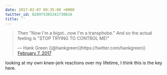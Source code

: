 ```yaml
---
date: 2017-02-07 09:35:08 +0000
twitter_id: 828975385341730816
title: ''
---
```


<blockquote class="twitter-tweet"><p lang="en" dir="ltr">Then &quot;Now I&#39;m a bigot...now I&#39;m a transphobe.&quot; And so the actual feeling is &quot;STOP TRYING TO CONTROL ME!&quot;</p>&mdash; Hank Green ([@hankgreen](https://twitter.com/hankgreen)) <a href="https://twitter.com/hankgreen/status/828837566212358144?ref_src=twsrc%5Etfw">February 7, 2017</a></blockquote>
<script async src="https://platform.twitter.com/widgets.js" charset="utf-8"></script>

looking at my own knee-jerk reactions over my lifetime, I think this is the key here.
